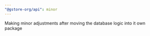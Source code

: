 ```yaml
---
"@gstore-org/api": minor
---
```


Making minor adjustments after moving the database logic into it own package
